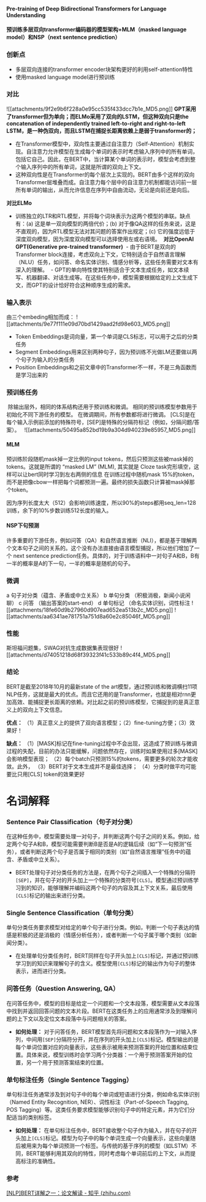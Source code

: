 #### Pre-training of Deep Bidirectional Transformers for Language Understanding

**预训练多层双向transformer编码器的模型架构+MLM（masked language model）和NSP（next sentence prediction）**

### 创新点

- 多层双向连接的transformer encoder块架构更好的利用self-attention特性
- 使用masked language model进行预训练

### 对比
![[attachments/9f2e9b6f228a0e95cc535f433dcc7b1e_MD5.png]]
**GPT采用了transformer但为单向；而ELMo采用了双向的LSTM，但这种双向只是the concatenation of independently trained left-to-right and right-to-left LSTM，是一种伪双向，而且LSTM在捕捉长距离依赖上是弱于transformer的；**
- 在Transformer模型中，双向性主要通过自注意力（Self-Attention）机制实现。自注意力允许模型在生成每个单词的表示时考虑输入序列中的所有单词，包括它自己。因此，在BERT中，当计算某个单词的表示时，模型会考虑到整个输入序列中的所有单词，这就是所谓的双向上下文。
- 这种双向性是在Transformer的每个层次上实现的。BERT由多个这样的双向Transformer层堆叠而成。自注意力每个层中的自注意力机制都能访问前一层所有单词的输出，从而允许信息在序列中自由流动，无论是向前还是向后。

**对比ELMo**
- 训练独立的LTR和RTL模型，并将每个词块表示为这两个模型的串联。缺点有：(a) 这是单一双向模型的两倍代价；(b) 对于像QA这样的任务来说，这是不直观的，因为RTL模型无法对其问题的答案作出规定；(c) 它的强度远低于深度双向模型，因为深度双向模型可以选择使用左或右语境。
 **对比OpenAI GPT(Generative pre-trained transformer)**
 - 由于BERT是双向的Transformer block连接，考虑双向上下文，它特别适合于自然语言理解（NLU）任务，如问答、命名实体识别、情感分析等，这些任务需要对文本有深入的理解。
 - GPT的单向特性使其特别适合于文本生成任务，如文本续写、机器翻译、对话生成等。在这些任务中，模型需要根据给定的上文生成下文，而GPT的设计恰好符合这种顺序生成的需求。

### 输入表示
由三个embeding相加而成：
![[attachments/9e77f111e09d70bd1429aad2fd98e603_MD5.png]]
- Token Embeddings是词向量，第一个单词是CLS标志，可以用于之后的分类任务
- Segment Embeddings用来区别两种句子，因为预训练不光做LM还要做以两个句子为输入的分类任务
- Position Embeddings和之前文章中的Transformer不一样，不是三角函数而是学习出来的

### 预训练任务

 除输出层外，相同的体系结构还用于预训练和微调。 相同的预训练模型参数用于初始化不同下游任务的模型。 在微调期间，所有参数都将进行微调。 [CLS]是在每个输入示例前添加的特殊符号，[SEP]是特殊的分隔符标记（例如，分隔问题/答案）。
 
![[attachments/50495a852bd19b9a304d940239e85957_MD5.png]]


#### MLM
预训练阶段随机mask掉一定比例的input tokens，然后只预测这些被mask掉的tokens。这就是所谓的 “masked LM” (MLM), 其实就是 Cloze task完形填空，这样可以让bert同时学习到左右两侧的信息
在训练过程中随机mask 15%的token，而不是把像cbow一样把每个词都预测一遍。最终的损失函数只计算被mask掉那个token。

因为序列长度太大（512）会影响训练速度，所以90%的steps都用seq_len=128训练，余下的10%步数训练512长度的输入。
#### NSP下句预测
许多重要的下游任务，例如问答（QA）和自然语言推断（NLI），都是基于理解两个文本句子之间的关系的。这个没有办法直接由语言模型捕捉，所以他们增加了一个 next sentence prediction任务。具体的，对于训练语料中一对句子A和B，B有一半的概率是A的下一句，一半的概率是随机的句子。

### 微调
a 句子对分类（蕴含、矛盾或中立关系）
b 单句分类 （积极消极，新闻小说闲聊）
c 问答 （输出答案的start-end）
d 单句标记 （命名实体识别，词性标注
![[attachments/18fe60d9b27960d907ead652ea513b2c_MD5.png]]
![[attachments/aa6341ae781751a751d8a60e2c85046f_MD5.png]]
### 性能
斯坦福问题集，SWAG对抗生成数据集表现很好
![[attachments/d74051218d68f39323f41c533b89c4f4_MD5.png]]

### 结论

BERT是截至2018年10月的最新state of the art模型，通过预训练和微调横扫11项NLP任务，这就是最大的优点。而且它还用的是Transformer，也就是相对rnn更加高效、能捕捉更长距离的依赖。对比起之前的预训练模型，它捕捉到的是真正意义上的双向上下文信息。

**优点：**
（1）真正意义上的提供了双向语言模型；（2）fine-tuning方便；（3）效果好！

**缺点：**
（1）[MASK]标记在fine-tuning过程中不会出现，这造成了预训练与微调过程的失配，目前的办法只能缓解，问题依然存在，训练时如果使用过多[MASK]会影响模型表现；
（2）每个batch只预测15%的tokens，需要更多的轮次才能收敛。此外，
（3）BERT对于文本生成并不是最佳选择；
（4）分类时做平均可能要比只用[CLS] token的效果更好


# 名词解释
### Sentence Pair Classification（句子对分类）

在这种任务中，模型需要处理一对句子，并判断这两个句子之间的关系。例如，给定两个句子A和B，模型可能需要判断B是否是A的逻辑后续（如“下一句预测”任务），或者判断这两个句子是否属于相同的类别（如“自然语言推理”任务中的蕴含、矛盾或中立关系）。

- BERT处理句子对分类任务的方法是，在两个句子之间插入一个特殊的分隔符`[SEP]`，并在句子对的开头加上一个特殊的分类符号`[CLS]`。模型通过预训练学习到的知识，能够理解并编码这两个句子的内容及其上下文关系，最后使用`[CLS]`标记的输出来进行分类。

###  Single Sentence Classification（单句分类）

单句分类任务要求模型对给定的单个句子进行分类。例如，判断一个句子表达的情感是积极的还是消极的（情感分析任务），或者判断一个句子属于哪个类别（如新闻分类）。

- 在处理单句分类任务时，BERT同样在句子开头加上`[CLS]`标记，并通过预训练学习到的知识来理解句子的含义。模型使用`[CLS]`标记的输出作为句子的整体表示，进而进行分类。

### 问答任务（Question Answering, QA）

在问答任务中，模型的目标是给定一个问题和一个文本段落，模型需要从文本段落中找到并返回回答问题的文本片段。BERT在这类任务上的应用通常涉及到理解问题的上下文以及定位文本段落中与问题相关的答案。

- **如何处理：** 对于问答任务，BERT模型首先将问题和文本段落作为一对输入序列，中间用`[SEP]`分隔符分开，并在序列的开头加上`[CLS]`标记。模型输出的是每个单词位置对应的向量表示，这些表示被用来预测答案的开始位置和结束位置。具体来说，模型训练时会学习两个分类器：一个用于预测答案开始的位置，另一个用于预测答案结束的位置。

### 单句标注任务（Single Sentence Tagging）

单句标注任务通常涉及到对句子中的每个单词或短语进行分类，例如命名实体识别（Named Entity Recognition, NER）、词性标注（Part-of-Speech Tagging, POS Tagging）等。这类任务要求模型能够识别句子中的特定元素，并为它们分配适当的类别标签。

- **如何处理：** 在单句标注任务中，BERT接收整个句子作为输入，并在句子的开头加上`[CLS]`标记。模型为句子中的每个单词生成一个向量表示，这些向量随后被用来为每个单词预测一个标签。与传统的基于序列的模型（如LSTM）不同，BERT能够利用其双向的特性，同时考虑每个单词前后的上下文，从而提高标注的准确性。

### 参考
[[NLP]BERT详解之一：论文解读 - 知乎 (zhihu.com)](https://zhuanlan.zhihu.com/p/144026536)